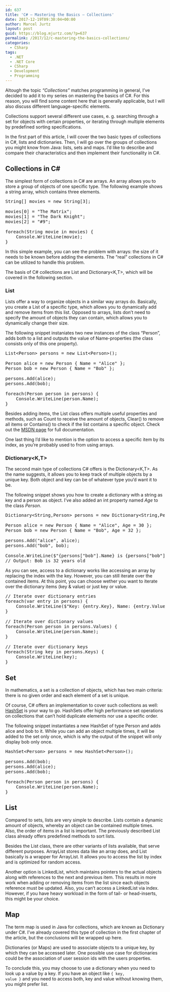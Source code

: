 ```yaml
---
id: 637
title: 'C# – Mastering the Basics – Collections'
date: 2017-12-19T09:30:04+00:00
author: Marcel Jurtz
layout: post
guid: https://blog.mjurtz.com/?p=637
permalink: /2017/12/c-mastering-the-basics-collections/
categories:
  - CSharp
tags:
  - .NET
  - .NET Core
  - CSharp
  - Development
  - Programming
---
```

Altough the topic _&#8220;Collections&#8221;_ matches programming in general, I&#8217;ve decided to add it to my series on mastering the basics of C#. For this reason, you will find some content here that is generally applicable, but I will also discuss different language-specific elements.

Collections support several different use cases, e. g. searching through a set for objects with certain properties, or iterating through multiple elements by predefined sorting specifications.

In the first part of this article, I will cover the two basic types of collections in C#, lists and dictionaries. Then, I will go over the groups of collections you might know from Java: lists, sets and maps. I&#8217;d like to describe and compare their characteristics and then implement their functionality in C#.

## Collections in C#

The simplest form of collections in C# are arrays. An array allows you to store a group of objects of one specific type. The following example shows a string array, which contains three elements.

<pre class="EnlighterJSRAW" data-enlighter-language="csharp">String[] movies = new String[3];

movies[0] = "The Matrix";
movies[1] = "The Dark Knight";
movies[2] = "#9";

foreach(String movie in movies) {
    Console.WriteLine(movie);
}</pre>

In this simple example, you can see the problem with arrays: the size of it needs to be known before adding the elements. The &#8220;real&#8221; collections in C# can be utilized to handle this problem.

The basis of C# collections are List<T> and Dictionary<K,T>, which will be covered in the following section.

### List<T>

Lists offer a way to organize objects in a similar way arrays do. Basically, you create a List of a specific type, which allows you to dynamically add and remove items from this list. Opposed to arrays, lists don&#8217;t need to specify the amount of objects they can contain, which allows you to dynamically change their size.

The following snippet instaniates two new instances of the class &#8220;Person&#8221;, adds both to a list and outputs the value of Name-properties (the class consists only of this one property).

<pre class="EnlighterJSRAW" data-enlighter-language="csharp">List&lt;Person&gt; persons = new List&lt;Person&gt;();

Person alice = new Person { Name = "Alice" };
Person bob = new Person { Name = "Bob" };

persons.Add(alice);
persons.Add(bob);

foreach(Person person in persons) {
    Console.WriteLine(person.Name);
}</pre>

Besides adding items, the List<T> class offers multiple useful properties and methods, such as Count to receive the amount of objects, Clear() to remove all items or Contains() to check if the list contains a specific object. Check out the [MSDN page](https://msdn.microsoft.com/en-us/library/6sh2ey19(v=vs.110).aspx) for full documentation.

One last thing I&#8217;d like to mention is the option to access a specific item by its index, as you&#8217;re probably used to from using arrays.

### Dictionary<K,T>

The second main type of collections C# offers is the Dictionary<K,T>. As the name suggests, it allows you to keep track of multiple objects by a unique key. Both object and key can be of whatever type you&#8217;d want it to be.

The following snippet shows you how to create a dictionary with a string as key and a person as object. I&#8217;ve also added an int property named _Age_ to the class _Person_.

<pre class="EnlighterJSRAW" data-enlighter-language="csharp">Dictionary&lt;String,Person&gt; persons = new Dictionary&lt;String,Person&gt;();

Person alice = new Person { Name = "Alice", Age = 30 };
Person bob = new Person { Name = "Bob", Age = 32 };

persons.Add("alice", alice);
persons.Add("bob", bob);

Console.WriteLine($"{persons["bob"].Name} is {persons["bob"].Age} years old");
// Output: Bob is 32 years old</pre>

As you can see, access to a dictionary works like accessing an array by replacing the index with the key. However, you can still iterate over the contained items. At this point, you can choose wether you want to iterate over the dictionary items (key & value) or just key or value.

<pre class="EnlighterJSRAW" data-enlighter-language="csharp">// Iterate over dictionary entries
foreach(var entry in persons) {
    Console.WriteLine($"Key: {entry.Key}, Name: {entry.Value.Name}, Age: {entry.Value.Age}");
}

// Iterate over dictionary values
foreach(Person person in persons.Values) {
    Console.WriteLine(person.Name);
}

// Iterate over dictionary keys
foreach(String key in persons.Keys) {
    Console.WriteLine(key);
}</pre>

## Set

In mathematics, a set is a collection of objects, which has two main criteria: there is no given order and each element of a set is unique.

Of course, C# offers an implementation to cover such collections as well: [HashSet<T>](https://msdn.microsoft.com/en-us/library/bb359438.aspx) is your way to go. HashSets offer high performance set operations on collections that can&#8217;t hold duplicate elements nor use a specific order.

The following snippet instantiates a new HashSet of type Person and adds alice and bob to it. While you can add an object multiple times, it will be added to the set only once, which is why the output of the snippet will only display bob only once.

<pre class="EnlighterJSRAW" data-enlighter-language="csharp">HashSet&lt;Person&gt; persons = new HashSet&lt;Person&gt;();

persons.Add(bob);
persons.Add(alice);
persons.Add(bob);

foreach(Person person in persons) {
    Console.WriteLine(person.Name);
}</pre>

## List

Compared to sets, lists are very simple to describe. Lists contain a dynamic amount of objects, whereby an object can be contained multiple times. Also, the order of items in a list is important. The previously described List<T> class already offers predefined methods to sort lists.

Besides the List<T> class, there are other variants of lists available, that serve different purposes. ArrayList<T> stores data like an array does, and List<T> basically is a wrapper for ArrayList<T>. It allows you to access the list by index and is optimized for random access.

Another option is LinkedList<T>, which maintains pointers to the actual objects along with references to the next and previous item. This results in more work when adding or removing items from the list since each objects reference must be updated. Also, you can&#8217;t access a LinkedList via index. However, if you have heavy workload in the form of tail- or head-inserts, this might be your choice.

## Map

The term map is used in Java for collections, which are known as Dictionary under C#. I&#8217;ve already covered this type of collection in the first chapter of the article, but the conclusions will be wrapped up here.

Dictionaries (or Maps) are used to associate objects to a unique key, by which they can be accessed later. One possible use case for dictionaries could be the association of user session ids with the users properties.

To conclude this, you may choose to use a dictionary when you need to look up a value by a key. If you have an object like <code class="EnlighterJSRAW" data-enlighter-language="csharp">{ key, value }</code> and you need to access both, key and value without knowing them, you might prefer list.
